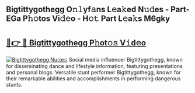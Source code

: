 ## Bigtittygothegg O𝚗𝚕yf𝚊ns L𝚎a𝚔ed N𝚞𝚍es - Part-EGa P𝚑𝚘tos Vi𝚍𝚎o - H𝚘𝚝 Part L𝚎a𝚔s M6gky

# <h2><a href="http://kf7k21.oniu.top/?m=Bigtittygothegg">🔗👉 🔴 Bigtittygothegg P𝚑ot𝚘𝚜 V𝚒d𝚎o</a></h2>

[![Bigtittygothegg Nu𝚍e𝚜](https://i.imgur.com/0qMVB7G.gif)](http://kf7k21.oniu.top/?m=Bigtittygothegg)
Social media influencer Bigtittygothegg, known for disseminating dance and lifestyle information, featuring presentations and personal blogs. Versatile stunt performer Bigtittygothegg, known for their remarkable abilities and accomplishments in performing dangerous stunts.  
